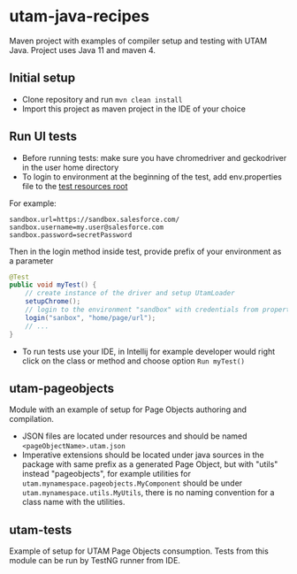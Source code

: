 # utam-java-recipes

Maven project with examples of compiler setup and testing with UTAM Java.
Project uses Java 11 and maven 4.

## Initial setup
- Clone repository and run `mvn clean install`
- Import this project as maven project in the IDE of your choice

## Run UI tests
- Before running tests: make sure you have chromedriver and geckodriver in the user home directory
- To login to environment at the beginning of the test, add env.properties file to the [test resources root](https://github.com/salesforce/utam-java-recipes/tree/main/utam-tests/src/test/resources) 

For example:
```properties
sandbox.url=https://sandbox.salesforce.com/
sandbox.username=my.user@salesforce.com
sandbox.password=secretPassword
```
Then in the login method inside test, provide prefix of your environment as a parameter
```java
@Test
public void myTest() {
    // create instance of the driver and setup UtamLoader
    setupChrome();
    // login to the environment "sandbox" with credentials from properties
    login("sanbox", "home/page/url");
    // ...
}
```

- To run tests use your IDE, in Intellij for example developer would right click on the class or method and choose option `Run myTest()`

## utam-pageobjects
Module with an example of setup for Page Objects authoring and compilation.

- JSON files are located under resources and should be named `<pageObjectName>.utam.json`
- Imperative extensions should be located under java sources in the package with same prefix as a generated 
Page Object, but with "utils" instead "pageobjects", for example utilities for `utam.mynamespace.pageobjects.MyComponent` 
should be under `utam.mynamespace.utils.MyUtils`, there is no naming convention for a class name with the utilities.

## utam-tests
Example of setup for UTAM Page Objects consumption. 
Tests from this module can be run by TestNG runner from IDE.


